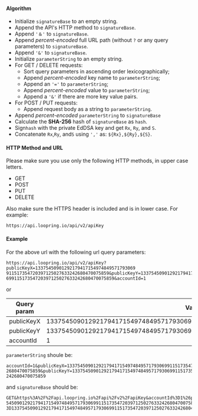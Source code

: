 #### Algorithm

- Initialize `signatureBase` to an empty string.
- Append the API's  HTTP method to `signatureBase`.
- Append `'＆'` to `signatureBase`.
- Append *percent-encoded* full URL path (without `?` or any query parameters) to `signatureBase`.
- Append `'&'` to `signatureBase`.
- Initialize `parameterString` to an empty string.
- For GET / DELETE requests:
    * Sort query parameters in ascending order lexicographically;
    * Append *percent-encoded* key name to `parameterString`;
    * Append an `'='` to `parameterString`;
    * Append *percent-encoded* value to `parameterString`;
    * Append a `'&'` if there are more key value pairs.
- For POST / PUT requests:
    - Append request body as a string to `parameterString`.
- Append *percent-encoded* `parameterString` to `signatureBase`
- Calculate the **SHA-256** hash of `signatureBase` as `hash`.
- Sign`hash` with the private EdDSA key and get `Rx`, `Ry`, and `S`.
- Concatenate `Rx`,`Ry`, and`S` using `','` as: `${Rx},${Ry},${S}`.

#### HTTP Method and URL

Please make sure you use only the following HTTP methods, in upper case letters.
- GET
- POST
- PUT
- DELETE

Also make sure the HTTPS header is included and is in lower case. For example:

```
https://api.loopring.io/api/v2/apiKey
```

#### Example
For the above url with the following url query parameters:

```
https://api.loopring.io/api/v2/apiKey?publicKeyX=13375450901292179417154974849571793069
911517354720397125027633242680470075859&publicKeyY=133754509012921794171549748495717930
69911517354720397125027633242680470075859&accountId=1
```

or

|  Query param   | Value  |
|  ----  | ----  |
| publicKeyX  | 13375450901292179417154974849571793069911517354720397125027633242680470075859 |
| publicKeyY  | 13375450901292179417154974849571793069911517354720397125027633242680470075859 |
| accountId  | 1 |

`parameterString` shoule be:
```
accountId=1&publicKeyX=1337545090129217941715497484957179306991151735472039712502763324
2680470075859&publicKeyY=13375450901292179417154974849571793069911517354720397125027633
242680470075859
```

and `signatureBase` should be:
```
GET&https%3A%2F%2Fapi.loopring.io%2Fapi%2Fv2%2FapiKey&accountId%3D1%26publicKeyX%3D1337
5450901292179417154974849571793069911517354720397125027633242680470075859%26publicKeyY%
3D13375450901292179417154974849571793069911517354720397125027633242680470075859
```
